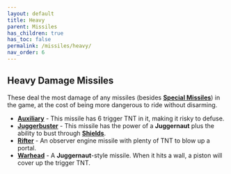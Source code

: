 ```yaml
---
layout: default
title: Heavy
parent: Missiles
has_children: true
has_toc: false
permalink: /missiles/heavy/
nav_order: 6
---
```

**Heavy Damage Missiles**
---

These deal the most damage of any missiles (besides **[Special Missiles](https://zeroniaserver.github.io/RocketRidersWiki/missiles/special)**) in the game, at the cost of being more dangerous to ride without disarming.

- **[Auxiliary](https://zeroniaserver.github.io/RocketRidersWiki/missiles/heavy/auxiliary)** - This missile has 6 trigger TNT in it, making it risky to defuse.
- **[Juggerbuster](https://zeroniaserver.github.io/RocketRidersWiki/missiles/heavy/juggerbuster)** - This missile has the power of a **Juggernaut** plus the ability to bust through **[Shields](https://zeroniaserver.github.io/RocketRidersWiki/utilities/shield)**.
- **[Rifter](https://zeroniaserver.github.io/RocketRidersWiki/missiles/heavy/rifter)** - An observer engine missile with plenty of TNT to blow up a portal.
- **[Warhead](https://zeroniaserver.github.io/RocketRidersWiki/missiles/heavy/warhead)** - A **Juggernaut**-style missile. When it hits a wall, a piston will cover up the trigger TNT.
